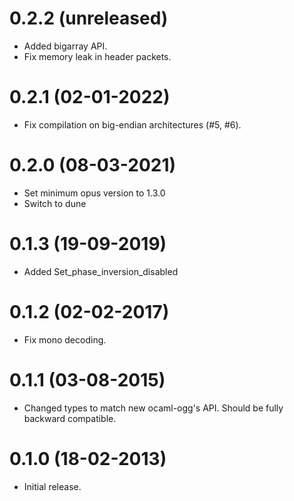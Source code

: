 0.2.2 (unreleased)
=====
- Added bigarray API.
- Fix memory leak in header packets.

0.2.1 (02-01-2022)
=====
- Fix compilation on big-endian architectures (#5, #6).

0.2.0 (08-03-2021)
=====
* Set minimum opus version to 1.3.0
* Switch to dune

0.1.3 (19-09-2019)
=====
* Added Set_phase_inversion_disabled

0.1.2 (02-02-2017)
=====
* Fix mono decoding.

0.1.1 (03-08-2015)
=====
* Changed types to match new ocaml-ogg's API.
  Should be fully backward compatible.

0.1.0 (18-02-2013)
=====
* Initial release.
